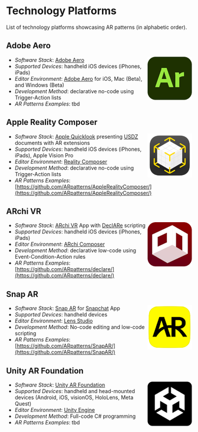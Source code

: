 # Technology Platforms

List of technology platforms showcasing AR patterns (in alphabetic order).

## Adobe Aero

<img src="assets/logos/adobe-aero.png" width="120" align="right">

- _Software Stack_: [Adobe Aero](https://www.adobe.com/products/aero.html)
- _Supported Devices_: handheld iOS devices (iPhones, iPads)
- _Editor Environment_: [Adobe Aero](https://www.adobe.com/products/aero.html) for iOS, Mac (Beta), and Windows (Beta)
- _Development Method_: declarative no-code using Trigger-Action lists
- _AR Patterns Examples_: tbd

## Apple Reality Composer

<img src="assets/logos/reality-composer.png" width="120" align="right">

- _Software Stack_: [Apple Quicklook](https://developer.apple.com/augmented-reality/quick-look/) presenting [USDZ](https://openusd.org) documents with AR extensions
- _Supported Devices_: handheld iOS devices (iPhones, iPads), Apple Vision Pro
- _Editor Environment_: [Reality Composer](https://developer.apple.com/augmented-reality/tools/)
- _Development Method_: declarative no-code using Trigger-Action lists
- _AR Patterns Examples_: [https://github.com/ARpatterns/AppleRealityComposer/](https://github.com/ARpatterns/AppleRealityComposer/)
  
## ARchi VR

<img src="assets/logos/archi-vr.png" width="120" align="right">

- _Software Stack_: [ARchi VR](https://archi.metason.net) App with [DeclARe](https://service.metason.net/ar/docu/) scripting
- _Supported Devices_: handheld iOS devices (iPhones, iPads)
- _Editor Environment_: [ARchi Composer](https://service.metason.net/ar/docu/#archi-composer)
- _Development Method_: declarative low-code using Event-Condition-Action rules
- _AR Patterns Examples_: [https://github.com/ARpatterns/declare/](https://github.com/ARpatterns/declare/)

## Snap AR

<img src="assets/logos/snap-ar.png" width="120" align="right">

- _Software Stack_: [Snap AR](https://ar.snap.com) for [Snapchat](https://www.snapchat.com) App
- _Supported Devices_: handheld devices
- _Editor Environment_: [Lens Studio](https://ar.snap.com/lens-studio)
- _Development Method_: No-code editing and low-code scripting
- _AR Patterns Examples_: [https://github.com/ARpatterns/SnapAR/](https://github.com/ARpatterns/SnapAR/)

## Unity AR Foundation

<img src="assets/logos/unity-ar.png" width="120" align="right">

- _Software Stack_: [Unity AR Foundation](https://unity.com/unity/features/arfoundation) 
- _Supported Devices_: handheld and head-mounted devices (Android, iOS, visionOS, HoloLens, Meta Quest)
- _Editor Environment_: [Unity Engine](https://unity.com/products/unity-engine)
- _Development Method_: Full-code C# programming
- _AR Patterns Examples_: tbd